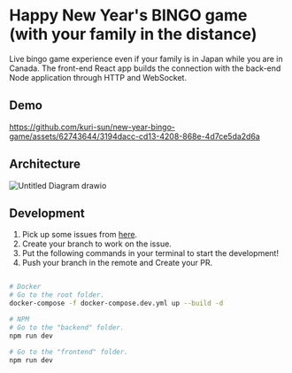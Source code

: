 # Happy New Year's BINGO game (with your family in the distance)

Live bingo game experience even if your family is in Japan while you are in Canada.
The front-end React app builds the connection with the back-end Node application through HTTP and WebSocket.

## Demo

https://github.com/kuri-sun/new-year-bingo-game/assets/62743644/3194dacc-cd13-4208-868e-4d7ce5da2d6a

## Architecture

![Untitled Diagram drawio](https://github.com/kuri-sun/new-year-bingo-game/assets/62743644/f39da390-78a5-436e-93d8-87461f03d01c)

## Development

1. Pick up some issues from [here](https://github.com/kuri-sun/new-year-bingo-game/issues).
2. Create your branch to work on the issue.
3. Put the following commands in your terminal to start the development!
4. Push your branch in the remote and Create your PR.

```bash

# Docker
# Go to the root folder.
docker-compose -f docker-compose.dev.yml up --build -d

# NPM
# Go to the "backend" folder.
npm run dev

# Go to the "frontend" folder.
npm run dev

```

